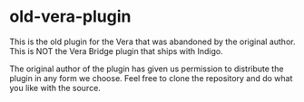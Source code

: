 old-vera-plugin
===============

This is the old plugin for the Vera that was abandoned by the original author. This is NOT the Vera Bridge plugin that 
ships with Indigo.

The original author of the plugin has given us permission to distribute the plugin in any form we choose. Feel free to
clone the repository and do what you like with the source.
